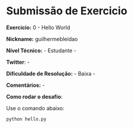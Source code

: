 # Submissão de Exercicio

**Exercicio:** 0 - Hello World

**Nickname:** guilhermebleidao

**Nível Técnico:** - Estudante -

**Twitter**: -

**Dificuldade de Resolução:** - Baixa -

**Comentários:** -

**Como rodar o desafio**: 

Use o comando abaixo: 
```bash
python hello.py
```